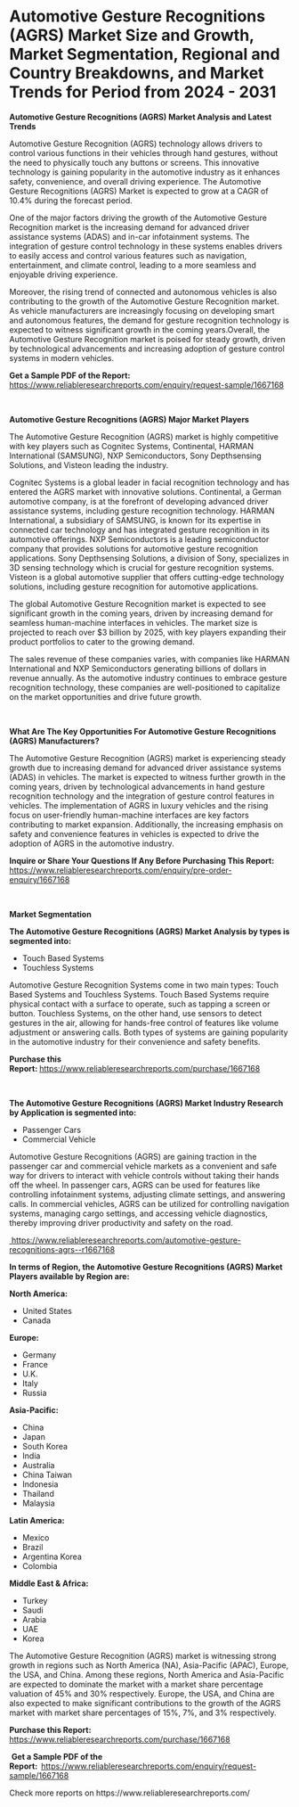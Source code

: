 <p><h1>Automotive Gesture Recognitions (AGRS) Market Size and Growth, Market Segmentation, Regional and Country Breakdowns, and Market Trends for Period from 2024 -  2031</h1></p><p><strong>Automotive Gesture Recognitions (AGRS) Market Analysis and Latest Trends</strong></p>
<p><p>Automotive Gesture Recognition (AGRS) technology allows drivers to control various functions in their vehicles through hand gestures, without the need to physically touch any buttons or screens. This innovative technology is gaining popularity in the automotive industry as it enhances safety, convenience, and overall driving experience. The Automotive Gesture Recognitions (AGRS) Market is expected to grow at a CAGR of 10.4% during the forecast period.</p><p>One of the major factors driving the growth of the Automotive Gesture Recognition market is the increasing demand for advanced driver assistance systems (ADAS) and in-car infotainment systems. The integration of gesture control technology in these systems enables drivers to easily access and control various features such as navigation, entertainment, and climate control, leading to a more seamless and enjoyable driving experience.</p><p>Moreover, the rising trend of connected and autonomous vehicles is also contributing to the growth of the Automotive Gesture Recognition market. As vehicle manufacturers are increasingly focusing on developing smart and autonomous features, the demand for gesture recognition technology is expected to witness significant growth in the coming years.Overall, the Automotive Gesture Recognition market is poised for steady growth, driven by technological advancements and increasing adoption of gesture control systems in modern vehicles.</p></p>
<p><strong>Get a Sample PDF of the Report:&nbsp;</strong> <a href="https://www.reliableresearchreports.com/enquiry/request-sample/1667168">https://www.reliableresearchreports.com/enquiry/request-sample/1667168</a></p>
<p>&nbsp;</p>
<p><strong>Automotive Gesture Recognitions (AGRS) Major Market Players</strong></p>
<p><p>The Automotive Gesture Recognition (AGRS) market is highly competitive with key players such as Cognitec Systems, Continental, HARMAN International (SAMSUNG), NXP Semiconductors, Sony Depthsensing Solutions, and Visteon leading the industry. </p><p>Cognitec Systems is a global leader in facial recognition technology and has entered the AGRS market with innovative solutions. Continental, a German automotive company, is at the forefront of developing advanced driver assistance systems, including gesture recognition technology. HARMAN International, a subsidiary of SAMSUNG, is known for its expertise in connected car technology and has integrated gesture recognition in its automotive offerings. NXP Semiconductors is a leading semiconductor company that provides solutions for automotive gesture recognition applications. Sony Depthsensing Solutions, a division of Sony, specializes in 3D sensing technology which is crucial for gesture recognition systems. Visteon is a global automotive supplier that offers cutting-edge technology solutions, including gesture recognition for automotive applications.</p><p>The global Automotive Gesture Recognition market is expected to see significant growth in the coming years, driven by increasing demand for seamless human-machine interfaces in vehicles. The market size is projected to reach over $3 billion by 2025, with key players expanding their product portfolios to cater to the growing demand.</p><p>The sales revenue of these companies varies, with companies like HARMAN International and NXP Semiconductors generating billions of dollars in revenue annually. As the automotive industry continues to embrace gesture recognition technology, these companies are well-positioned to capitalize on the market opportunities and drive future growth.</p></p>
<p>&nbsp;</p>
<p><strong>What Are The Key Opportunities For Automotive Gesture Recognitions (AGRS) Manufacturers?</strong></p>
<p><p>The Automotive Gesture Recognition (AGRS) market is experiencing steady growth due to increasing demand for advanced driver assistance systems (ADAS) in vehicles. The market is expected to witness further growth in the coming years, driven by technological advancements in hand gesture recognition technology and the integration of gesture control features in vehicles. The implementation of AGRS in luxury vehicles and the rising focus on user-friendly human-machine interfaces are key factors contributing to market expansion. Additionally, the increasing emphasis on safety and convenience features in vehicles is expected to drive the adoption of AGRS in the automotive industry.</p></p>
<p><strong>Inquire or Share Your Questions If Any Before Purchasing This Report:</strong> <a href="https://www.reliableresearchreports.com/enquiry/pre-order-enquiry/1667168">https://www.reliableresearchreports.com/enquiry/pre-order-enquiry/1667168</a></p>
<p>&nbsp;</p>
<p><strong>Market Segmentation</strong></p>
<p><strong>The Automotive Gesture Recognitions (AGRS) Market Analysis by types is segmented into:</strong></p>
<p><ul><li>Touch Based Systems</li><li>Touchless Systems</li></ul></p>
<p><p>Automotive Gesture Recognition Systems come in two main types: Touch Based Systems and Touchless Systems. Touch Based Systems require physical contact with a surface to operate, such as tapping a screen or button. Touchless Systems, on the other hand, use sensors to detect gestures in the air, allowing for hands-free control of features like volume adjustment or answering calls. Both types of systems are gaining popularity in the automotive industry for their convenience and safety benefits.</p></p>
<p><strong>Purchase this Report:&nbsp;</strong><a href="https://www.reliableresearchreports.com/purchase/1667168">https://www.reliableresearchreports.com/purchase/1667168</a></p>
<p>&nbsp;</p>
<p><strong>The Automotive Gesture Recognitions (AGRS) Market Industry Research by Application is segmented into:</strong></p>
<p><ul><li>Passenger Cars</li><li>Commercial Vehicle</li></ul></p>
<p><p>Automotive Gesture Recognitions (AGRS) are gaining traction in the passenger car and commercial vehicle markets as a convenient and safe way for drivers to interact with vehicle controls without taking their hands off the wheel. In passenger cars, AGRS can be used for features like controlling infotainment systems, adjusting climate settings, and answering calls. In commercial vehicles, AGRS can be utilized for controlling navigation systems, managing cargo settings, and accessing vehicle diagnostics, thereby improving driver productivity and safety on the road.</p></p>
<p><a href="https://www.reliableresearchreports.com/automotive-gesture-recognitions-agrs--r1667168">&nbsp;https://www.reliableresearchreports.com/automotive-gesture-recognitions-agrs--r1667168</a></p>
<p><strong>In terms of Region, the Automotive Gesture Recognitions (AGRS) Market Players available by Region are:</strong></p>
<p>
    <p> <strong> North America: </strong>
        <ul>
            <li>United States</li>
            <li>Canada</li>
        </ul>
        </p> 
    <p> <strong> Europe: </strong>
        <ul>
            <li>Germany</li>
            <li>France</li>
            <li>U.K.</li>
            <li>Italy</li>
            <li>Russia</li>
        </ul>
        </p> 
    <p> <strong> Asia-Pacific: </strong>
        <ul>
            <li>China</li>
            <li>Japan</li>
            <li>South Korea</li>
            <li>India</li>
            <li>Australia</li>
            <li>China Taiwan</li>
            <li>Indonesia</li>
            <li>Thailand</li>
            <li>Malaysia</li>
        </ul>
        </p> 
    <p> <strong> Latin America: </strong>
        <ul>
            <li>Mexico</li>
            <li>Brazil</li>
            <li>Argentina Korea</li>
            <li>Colombia</li>
        </ul>
        </p> 
    <p> <strong> Middle East & Africa: </strong>
        <ul>
            <li>Turkey</li>
            <li>Saudi</li>
            <li>Arabia</li>
            <li>UAE</li>
            <li>Korea</li>
        </ul>
    </p>
    </p>
<p><p>The Automotive Gesture Recognition (AGRS) market is witnessing strong growth in regions such as North America (NA), Asia-Pacific (APAC), Europe, the USA, and China. Among these regions, North America and Asia-Pacific are expected to dominate the market with a market share percentage valuation of 45% and 30% respectively. Europe, the USA, and China are also expected to make significant contributions to the growth of the AGRS market with market share percentages of 15%, 7%, and 3% respectively.</p></p>
<p><strong>Purchase this Report: </strong><a href="https://www.reliableresearchreports.com/purchase/1667168">https://www.reliableresearchreports.com/purchase/1667168</a></p>
<p>&nbsp;<strong>Get a Sample PDF of the Report:&nbsp;&nbsp;</strong><a href="https://www.reliableresearchreports.com/enquiry/request-sample/1667168">https://www.reliableresearchreports.com/enquiry/request-sample/1667168</a></p>
<p><strong></strong></p>
<p>Check more reports on https://www.reliableresearchreports.com/</p>